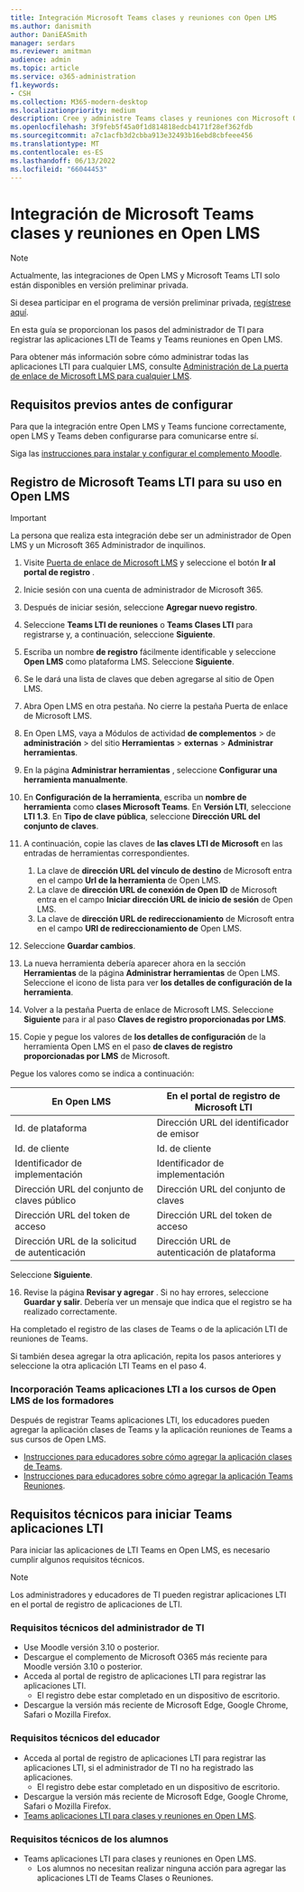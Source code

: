 ```yaml
---
title: Integración Microsoft Teams clases y reuniones con Open LMS
ms.author: danismith
author: DaniEASmith
manager: serdars
ms.reviewer: amitman
audience: admin
ms.topic: article
ms.service: o365-administration
f1.keywords:
- CSH
ms.collection: M365-modern-desktop
ms.localizationpriority: medium
description: Cree y administre Teams clases y reuniones con Microsoft OneDrive Learning Tools Interoperability for Open LMS.
ms.openlocfilehash: 3f9feb5f45a0f1d814818edcb4171f28ef362fdb
ms.sourcegitcommit: a7c1acfb3d2cbba913e32493b16ebd8cbfeee456
ms.translationtype: MT
ms.contentlocale: es-ES
ms.lasthandoff: 06/13/2022
ms.locfileid: "66044453"
---
```

# <a name="integrate-microsoft-teams-classes-and-meetings-within-open-lms"></a>Integración de Microsoft Teams clases y reuniones en Open LMS

> [!NOTE]
> Actualmente, las integraciones de Open LMS y Microsoft Teams LTI solo están disponibles en versión preliminar privada.
>
>Si desea participar en el programa de versión preliminar privada, [regístrese aquí](https://m365crmedu.powerappsportals.com/LMSSignup/).

En esta guía se proporcionan los pasos del administrador de TI para registrar las aplicaciones LTI de Teams y Teams reuniones en Open LMS.

Para obtener más información sobre cómo administrar todas las aplicaciones LTI para cualquier LMS, consulte [Administración de La puerta de enlace de Microsoft LMS para cualquier LMS](manage-microsoft-one-lti.md).

## <a name="prerequisites-before-set-up"></a>Requisitos previos antes de configurar

Para que la integración entre Open LMS y Teams funcione correctamente, open LMS y Teams deben configurarse para comunicarse entre sí.

Siga las [instrucciones para instalar y configurar el complemento Moodle](open-lms-plugin-configuration.md).

## <a name="register-microsoft-teams-lti-for-use-in-open-lms"></a>Registro de Microsoft Teams LTI para su uso en Open LMS

> [!IMPORTANT]
> La persona que realiza esta integración debe ser un administrador de Open LMS y un Microsoft 365 Administrador de inquilinos.

1. Visite [Puerta de enlace de Microsoft LMS](https://lti.microsoft.com/) y seleccione el botón **Ir al portal de registro** .

2. Inicie sesión con una cuenta de administrador de Microsoft 365.

3. Después de iniciar sesión, seleccione **Agregar nuevo registro**.

4. Seleccione **Teams LTI de reuniones** o **Teams Clases LTI** para registrarse y, a continuación, seleccione **Siguiente**.

5. Escriba un nombre **de registro** fácilmente identificable y seleccione **Open LMS** como plataforma LMS. Seleccione **Siguiente**.

6. Se le dará una lista de claves que deben agregarse al sitio de Open LMS.

7. Abra Open LMS en otra pestaña. No cierre la pestaña Puerta de enlace de Microsoft LMS.

8. En Open LMS, vaya a Módulos de actividad **de complementos** >  de **administración** >  del sitio **Herramientas** > **externas** > **Administrar herramientas**.

9. En la página **Administrar herramientas** , seleccione **Configurar una herramienta manualmente**.

10. En **Configuración de la herramienta**, escriba un **nombre de herramienta** como **clases Microsoft Teams**. En **Versión LTI**, seleccione **LTI 1.3**. En **Tipo de clave pública**, seleccione **Dirección URL del conjunto de claves**.

11. A continuación, copie las claves de **las claves LTI de Microsoft** en las entradas de herramientas correspondientes.
    1. La clave de **dirección URL del vínculo de destino** de Microsoft entra en el campo **Url de la herramienta** de Open LMS.
    1. La clave de **dirección URL de conexión de Open ID** de Microsoft entra en el campo **Iniciar dirección URL de inicio de sesión** de Open LMS.
    1. La clave de **dirección URL de redireccionamiento** de Microsoft entra en el campo **URI de redireccionamiento de** Open LMS.

12. Seleccione **Guardar cambios**.

13. La nueva herramienta debería aparecer ahora en la sección **Herramientas** de la página **Administrar herramientas** de Open LMS. Seleccione el icono de lista para ver **los detalles de configuración de la herramienta**.

14. Volver a la pestaña Puerta de enlace de Microsoft LMS. Seleccione **Siguiente** para ir al paso **Claves de registro proporcionadas por LMS**.

15. Copie y pegue los valores de **los detalles de configuración** de la herramienta Open LMS en el paso **de claves de registro proporcionadas por LMS** de Microsoft.

  Pegue los valores como se indica a continuación:

  | En Open LMS | En el portal de registro de Microsoft LTI |
  | --------- | ------------------------------------ |
  | Id. de plataforma | Dirección URL del identificador de emisor |
  | Id. de cliente | Id. de cliente |
  | Identificador de implementación | Identificador de implementación |
  | Dirección URL del conjunto de claves público | Dirección URL del conjunto de claves |
  | Dirección URL del token de acceso | Dirección URL del token de acceso |
  | Dirección URL de la solicitud de autenticación | Dirección URL de autenticación de plataforma |

  Seleccione **Siguiente**.

16. Revise la página **Revisar y agregar** . Si no hay errores, seleccione **Guardar y salir**. Debería ver un mensaje que indica que el registro se ha realizado correctamente.

Ha completado el registro de las clases de Teams o de la aplicación LTI de reuniones de Teams.

Si también desea agregar la otra aplicación, repita los pasos anteriores y seleccione la otra aplicación LTI Teams en el paso 4.

### <a name="add-teams-lti-apps-to-educators-open-lms-courses"></a>Incorporación Teams aplicaciones LTI a los cursos de Open LMS de los formadores

Después de registrar Teams aplicaciones LTI, los educadores pueden agregar la aplicación clases de Teams y la aplicación reuniones de Teams a sus cursos de Open LMS.

- [Instrucciones para educadores sobre cómo agregar la aplicación clases de Teams](https://support.microsoft.com/topic/use-microsoft-teams-classes-in-your-lms-ac6a1e34-32f7-45e6-b83e-094185a1e78a).
- [Instrucciones para educadores sobre cómo agregar la aplicación Teams Reuniones](https://support.microsoft.com/topic/use-microsoft-teams-meetings-in-your-lms-11b6095d-f90b-42b9-ab77-4dcff2bb3b76).

## <a name="technical-requirements-to-launch-teams-lti-apps"></a>Requisitos técnicos para iniciar Teams aplicaciones LTI

Para iniciar las aplicaciones de LTI Teams en Open LMS, es necesario cumplir algunos requisitos técnicos.

> [!NOTE]
> Los administradores y educadores de TI pueden registrar aplicaciones LTI en el portal de registro de aplicaciones de LTI.

### <a name="it-admin-technical-requirements"></a>Requisitos técnicos del administrador de TI

- Use Moodle versión 3.10 o posterior.
- Descargue el complemento de Microsoft O365 más reciente para Moodle versión 3.10 o posterior.
- Acceda al portal de registro de aplicaciones LTI para registrar las aplicaciones LTI.
  - El registro debe estar completado en un dispositivo de escritorio.
- Descargue la versión más reciente de Microsoft Edge, Google Chrome, Safari o Mozilla Firefox.

### <a name="educator-technical-requirements"></a>Requisitos técnicos del educador

- Acceda al portal de registro de aplicaciones LTI para registrar las aplicaciones LTI, si el administrador de TI no ha registrado las aplicaciones.
  - El registro debe estar completado en un dispositivo de escritorio.
- Descargue la versión más reciente de Microsoft Edge, Google Chrome, Safari o Mozilla Firefox.
- [Teams aplicaciones LTI para clases y reuniones en Open LMS](#add-teams-lti-apps-to-educators-open-lms-courses).

### <a name="student-technical-requirements"></a>Requisitos técnicos de los alumnos

- Teams aplicaciones LTI para clases y reuniones en Open LMS.
  - Los alumnos no necesitan realizar ninguna acción para agregar las aplicaciones LTI de Teams Clases o Reuniones.
